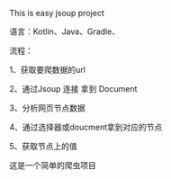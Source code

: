 
This is easy jsoup project

语言：Kotlin、Java、Gradle、

流程：

1、获取要爬数据的url

2、通过Jsoup 连接 拿到 Document

3、分析网页节点数据

4、通过选择器或doucment拿到对应的节点

5、获取节点上的值


这是一个简单的爬虫项目
